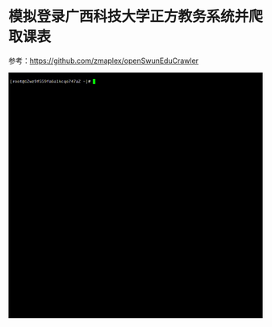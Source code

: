 # 模拟登录广西科技大学正方教务系统并爬取课表

参考：https://github.com/zmaplex/openSwunEduCrawler

![](https://github.com/waykom/zhengfang/blob/main/bandicam%202022-01-11%2020-43-01-027.gif)
